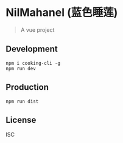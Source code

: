 # NilMahanel (蓝色睡莲)
> A vue project

## Development

```shell
npm i cooking-cli -g
npm run dev
```

## Production
```
npm run dist
```

## License
ISC
